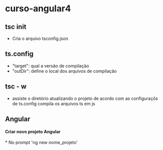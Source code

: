 curso-angular4
===================

tsc init
------------------
  * Cria o arquivo tsconfig.json

ts.config
------------------
  * "target":
    qual a versão de compilação
  * "outDir":
    define o local dos arquivos de compilação

 
tsc - w
------------------ 
  * assiste o diretório atualizando o projeto de acordo com as configuraçõs de ts.config
  compila os arquivos ts em js


Angular
------------------
  <h4>Criar novo projeto Angular</h4>
  * No prompt 'ng new nome_projeto'
